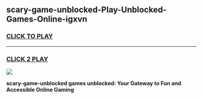 
## scary-game-unblocked-Play-Unblocked-Games-Online-igxvn
<h3>
<a href="https://premium76.site?title=scary-game-unblocked&ref=25A">CLICK TO PLAY</a></h3>
<hr>

<h3>
<a href="https://premium76.site?title=scary-game-unblocked&ref=25A">CLICK 2 PLAY</a>
  
</h3>

<a href="https://premium76.site?title=scary-game-unblocked&ref=25A"><img src="https://clearcache.store/games.png"></a>


**scary-game-unblocked games unblocked: Your Gateway to Fun and Accessible Online Gaming**
